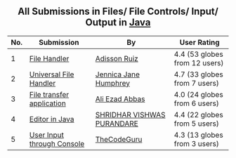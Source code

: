 ﻿<div align="center">

## All Submissions in Files/ File Controls/ Input/ Output in [Java](../ByWorld/java.md)

</div>

No.  | Submission | By   | User Rating
---- | ---------- | ---- | -----------
1 | [File Handler<br />](https://github.com/Planet-Source-Code/adisson-ruiz-file-handler__2-1883) | [Adisson Ruiz](../ByAuthor/adisson-ruiz.md) | 4.4 (53 globes from 12 users)
2 | [Universal File Handler<br />](https://github.com/Planet-Source-Code/jennica-jane-humphrey-universal-file-handler__2-2417) | [Jennica Jane Humphrey](../ByAuthor/jennica-jane-humphrey.md) | 4.7 (33 globes from 7 users)
3 | [File transfer application<br />](https://github.com/Planet-Source-Code/ali-ezad-abbas-file-transfer-application__2-2934) | [Ali Ezad Abbas](../ByAuthor/ali-ezad-abbas.md) | 4.0 (24 globes from 6 users)
4 | [Editor in Java<br />](https://github.com/Planet-Source-Code/shridhar-vishwas-purandare-editor-in-java__2-5044) | [SHRIDHAR VISHWAS PURANDARE](../ByAuthor/shridhar-vishwas-purandare.md) | 4.4 (22 globes from 5 users)
5 | [User Input through Console<br />](https://github.com/Planet-Source-Code/thecodeguru-user-input-through-console__2-3932) | [TheCodeGuru](../ByAuthor/thecodeguru.md) | 4.3 (13 globes from 3 users)
